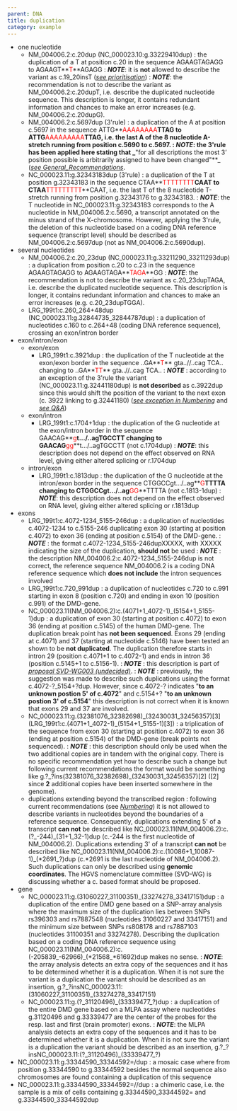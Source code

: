 ```yaml
---
parent: DNA
title: duplication
category: example
---
```


*	one nucleotide
	*	NM\_004006.2:c.20dup (NC\_000023.10:g.33229410dup)
	:	the duplication of a T at position c.20 in the sequence AGAAGTAGAGG to AGAAGT**<font color="red">T</font>**AGAGG
	:	_**NOTE**_: it is **not** allowed to describe the variant as c.19\_20insT ([_see prioritisation_](/recommendations/general/))
	:	_**NOTE**_: the recommendation is not to describe the variant as NM\_004006.2:c.20dupT, i.e. describe the duplicated nucleotide sequence. This description is longer, it contains redundant information and chances to make an error increases (e.g. NM\_004006.2:c.20dupG).
	*	NM\_004006.2:c.5697dup (3'rule)
	:	a duplication of the A at position c.5697 in the sequence ATTG**<font color="red">AAAAAAAA</font>**TTAG to ATTG**<font color="red">AAAAAAAAA</font>**TTAG, i.e. the last A of the 8 nucleotide A-stretch running from position c.5690 to c.5697.
	:	_**NOTE**_: the 3'rule has been applied here stating that _**"for all descriptions the most 3’ position possible is arbitrarily assigned to have been changed"**_ ([_see General_Recommendations_](/general/).
	*	NC\_000023.11:g.32343183dup (3'rule)
	:	a duplication of the T at position g.32343183 in the sequence CTAA**<font color="red">TTTTTTTT</font>**CAAT to CTAA**<font color="red">TTTTTTTTT</font>**CAAT, i.e. the last T of the 8 nucleotide T-stretch running from position g.32343176 to g.32343183.
	:	_**NOTE**_: the T nucleotide in NC\_000023.11:g.32343183 corresponds to the A nucleotide in NM\_004006.2:c.5690, a transcript annotated on the minus strand of the X-chromosome. However, applying the 3'rule, the deletion of this nucleotide based on a coding DNA reference sequence (transcript level) should be described as NM\_004006.2:c.5697dup (not as NM\_004006.2:c.5690dup).
*	several nucleotides
	*	NM\_004006.2:c.20\_23dup (NC\_000023.11:g.33211290\_33211293dup)
	:	a duplication from position c.20 to c.23 in the sequence AGAAGTAGAGG to AGAAGTAGA**<font color="red">TAGA</font>**GG
	:	_**NOTE**_: the recommendation is not to describe the variant as c.20\_23dupTAGA, i.e. describe the duplicated nucleotide sequence. This description is longer, it contains redundant information and chances to make an error increases (e.g. c.20\_23dupTGGA).
	*	LRG\_199t1:c.260\_264+48dup (NC\_000023.11:g.32844735\_32844787dup)
	:	a duplication of nucleotides c.160 to c.264+48 (coding DNA reference sequence), crossing an exon/intron border
*	exon/intron/exon
	*	exon/exon
		*	LRG\_199t1:c.3921dup
		:	the duplication of the T nucleotide at the exon/exon border in the sequence ..GA**<font color="red">T</font>** gta..//..cag TCA.. changing to ..GA**<font color="red">TT</font>** gta..//..cag TCA..
		:	_**NOTE**_ : according to an exception of the 3'rule the variant (NC\_000023.11:g.32441180dup) is **not described** as c.3922dup since this would shift the position of the variant to the next exon (c. 3922 linking to g.32441180) ([_see exception in Numbering_](/bg-material/numbering/#DNAc) and [_see Q&A_](/recommendations/DNA/variant/deletion/#6del))
	*	exon/intron
		*	LRG\_199t1:c.1704+1dup
		:	the duplication of the G nucleotide at the exon/intron border in the sequence GAACAG**<font color="red">g</font>**t.../..agTGCCTT changing to GAACAG**<font color="red">gg</font>**t.../..agTGCCTT (not c.1704dup)
		:	_**NOTE**_: this description does not depend on the effect observed on RNA level, giving either altered splicing or r.1704dup
	*	intron/exon
		*	LRG\_199t1:c.1813dup
		:	the duplication of the G nucleotide at the intron/exon border in the sequence CTGGCCgt.../..ag**<font color="red">G</font>**TTTTA changing to CTGGCCgt.../..ag**<font color="red">GG</font>**TTTTA (not c.1813-1dup)
		:	_**NOTE**_: this description does not depend on the effect observed on RNA level, giving either altered splicing or r.1813dup
*	exons
	*	LRG\_199t1:c.4072-1234\_5155-246dup
		:	a duplication of nucleotides c.4072-1234 to c.5155-246 duplicating exon 30 (starting at position c.4072) to exon 36 (ending at position c.5154) of the DMD-gene.
		: 	_**NOTE**_ : the format c.4072-1234\_5155-246dupXXXXX, with XXXXX indicating the size of the duplication, **should not** be used
		: 	_**NOTE**_ : the description NM\_004006.2:c.4072-1234\_5155-246dup is not correct, the reference sequence NM\_004006.2 is a coding DNA reference sequence which **does not include** the intron sequences involved
	*	LRG\_199t1:c.720\_991dup
		:	a duplication of nucleotides c.720 to c.991 starting in exon 8 (position c.720) and ending in exon 10 (position c.991) of the DMD-gene.
	*	NC\_000023.11(NM\_004006.2):c.(4071+1\_4072-1)\_(5154+1\_5155-1)dup
		:	a duplication of exon 30 (starting at position c.4072) to exon 36 (ending at position c.5145) of the human DMD-gene. The duplication break point has **not been sequenced**. Exons 29 (ending at c.4071) and 37 (starting at nucleotide c.5146) have been tested an shown to be **not duplicated**. The duplication therefore starts in intron 29 (position c.4071+1 to c.4072-1) and ends in intron 36 (position c.5145+1 to c.5156-1).
		:	_**NOTE**_ : this description is part of [_proposal SVD-WG003 (undecided)_](/bg-material/consultation/svd-wg003).
		:	_**NOTE**_ : previously, the suggestion was made to describe such duplications using the format c.4072-?\_5154+?dup. However, since c.4072-? indicates "**to an unknown postion 5' of c.4072**" and c.5154+? "**to an unknown postion 3' of c.5154**" this description is not correct when it is known that exons 29 and 37 are involved.
	*	NC\_000023.11:g.(32381076\_32382698)\_(32430031\_32456357)[3]  (LRG\_199t1:c.(4071+1\_4072-1)\_(5154+1\_5155-1)[3])
		:	a triplication of the sequence from exon 30 (starting at position c.4072) to exon 36 (ending at position c.5154) of the DMD-gene (break points not sequenced).
		:	_**NOTE**_ : this description should only be used when the two additional copies are in tandem with the original copy. There is no specific recommendation yet how to describe such a change but following current recommendations the format would be something like g.?\_?ins(32381076\_32382698)\_(32430031\_32456357)[2] ([2] since **2** additional copies have been inserted somewhere in the genome).
	*	duplications extending beyond the transcribed region
	:	following current recommendations (see [_Numbering_](/bg-material/numbering)) it is not allowed to describe variants in nucleotides beyond the boundaries of a reference sequence. Consequently, duplications extending 5' of a transcript **can not** be described like NC\_000023.11(NM\_004006.2):c.(?\_-244)\_(31+1\_32-1)dup (c.-244 is the first nucleotide of NM\_004006.2). Duplications extending 3' of a transcript **can not** be described like NC\_000023.11(NM\_004006.2):c.(10086+1\_10087-1)\_(\*2691\_?)dup (c.\*2691 is the last nucleotide of NM\_004006.2). Such duplications can only be described using **genomic coordinates**. The HGVS nomenclature committee (SVD-WG) is discussing whether a c. based format should be proposed.
*	gene
	*	NC\_000023.11:g.(31060227\_31100351)\_(33274278\_33417151)dup
	:	a duplication of the entire DMD gene based on a SNP-array analysis where the maximum size of the duplication lies between SNPs rs396303 and rs7887548 (nucleotides 31060227 and 33417151) and the minimum size between SNPs rs808178 and rs7887103 (nucleotides 31100351 and 33274278). Describing the duplication based on a coding DNA reference sequence using NC\_000023.11(NM\_004006.2):c.(-205839\_-62966)\_(\*21568\_\*61692)dup makes no sense.
	:	_**NOTE**_: the array analysis detects an extra copy of the sequences and it has to be determined whether it is a duplication. When it is not sure the variant is a duplication the variant should be described as an insertion, g.?\_?insNC\_000023.11:(31060227\_31100351)\_(33274278\_33417151)
	*	NC\_000023.11:g.(?\_31120496)\_(33339477\_?)dup
	:	a duplication of the entire DMD gene based on a MLPA assay where nucleotides g.31120496 and g.33339477 are the center of the probes for the resp. last and first (brain promoter) exons.
	:	_**NOTE**_: the MLPA analysis detects an extra copy of the sequences and it has to be determined whether it is a duplication. When it is not sure the variant is a duplication the variant should be described as an insertion, g.?\_?insNC\_000023.11:(?\_31120496)\_(33339477\_?)
*	NC\_000023.11:g.33344590\_33344592=/dup
:	a mosaic case where from position g.33344590 to g.33344592 besides the normal sequence also chromosomes are found containing a duplication of this sequence
*	NC\_000023.11:g.33344590\_33344592=//dup
:	a chimeric case, i.e. the sample is a mix of cells containing g.33344590\_33344592= and g.33344590\_33344592dup

